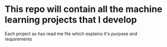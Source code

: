 # This repo will contain all the machine learning projects that I develop

Each project as has read me file which explains it's purpose and requirements
